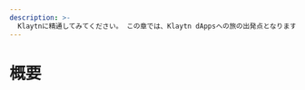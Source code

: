 ```yaml
---
description: >-
  Klaytnに精通してみてください。 この章では、Klaytn dAppsへの旅の出発点となります。
---
```


# 概要 <a id="overview"></a>

